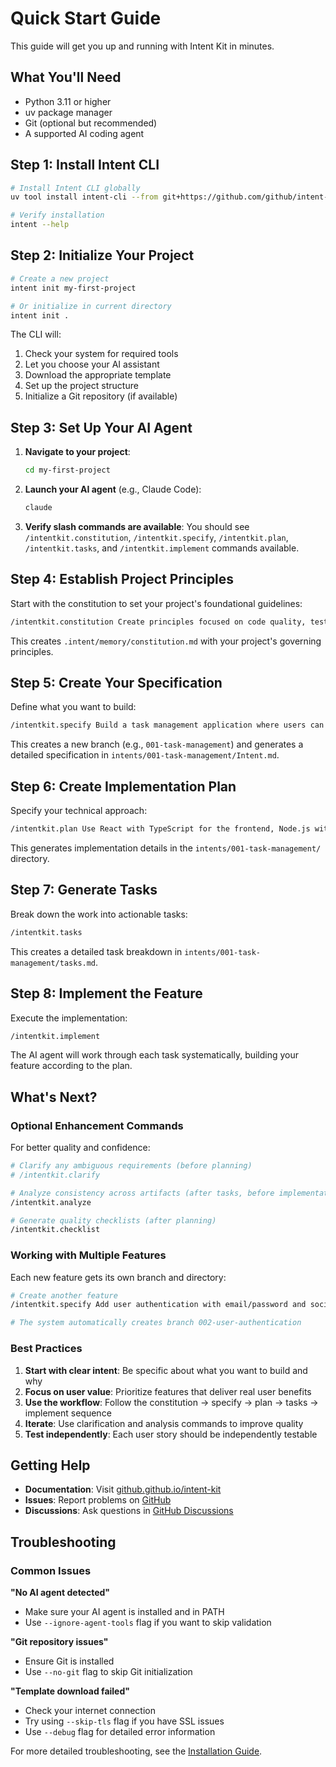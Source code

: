 # Quick Start Guide

This guide will get you up and running with Intent Kit in minutes.

## What You'll Need

- Python 3.11 or higher
- uv package manager
- Git (optional but recommended)
- A supported AI coding agent

## Step 1: Install Intent CLI

```bash
# Install Intent CLI globally
uv tool install intent-cli --from git+https://github.com/github/intent-kit.git

# Verify installation
intent --help
```

## Step 2: Initialize Your Project

```bash
# Create a new project
intent init my-first-project

# Or initialize in current directory
intent init .
```

The CLI will:
1. Check your system for required tools
2. Let you choose your AI assistant
3. Download the appropriate template
4. Set up the project structure
5. Initialize a Git repository (if available)

## Step 3: Set Up Your AI Agent

1. **Navigate to your project**:
   ```bash
   cd my-first-project
   ```

2. **Launch your AI agent** (e.g., Claude Code):
   ```bash
   claude
   ```

3. **Verify slash commands are available**:
   You should see `/intentkit.constitution`, `/intentkit.specify`, `/intentkit.plan`, `/intentkit.tasks`, and `/intentkit.implement` commands available.

## Step 4: Establish Project Principles

Start with the constitution to set your project's foundational guidelines:

```bash
/intentkit.constitution Create principles focused on code quality, testing standards, user experience consistency, and performance requirements. Include governance for how these principles should guide technical decisions and implementation choices.
```

This creates `.intent/memory/constitution.md` with your project's governing principles.

## Step 5: Create Your Specification

Define what you want to build:

```bash
/intentkit.specify Build a task management application where users can create projects, add team members, assign tasks, and track progress in a Kanban-style interface. Users should be able to drag and drop tasks between columns like "To Do," "In Progress," and "Done."
```

This creates a new branch (e.g., `001-task-management`) and generates a detailed specification in `intents/001-task-management/Intent.md`.

## Step 6: Create Implementation Plan

Specify your technical approach:

```bash
/intentkit.plan Use React with TypeScript for the frontend, Node.js with Express for the backend, and PostgreSQL for data storage. Implement drag-and-drop functionality with react-beautiful-dnd. Include user authentication and real-time updates.
```

This generates implementation details in the `intents/001-task-management/` directory.

## Step 7: Generate Tasks

Break down the work into actionable tasks:

```bash
/intentkit.tasks
```

This creates a detailed task breakdown in `intents/001-task-management/tasks.md`.

## Step 8: Implement the Feature

Execute the implementation:

```bash
/intentkit.implement
```

The AI agent will work through each task systematically, building your feature according to the plan.

## What's Next?

### Optional Enhancement Commands

For better quality and confidence:

```bash
# Clarify any ambiguous requirements (before planning)
# /intentkit.clarify

# Analyze consistency across artifacts (after tasks, before implementation)
/intentkit.analyze

# Generate quality checklists (after planning)
/intentkit.checklist
```

### Working with Multiple Features

Each new feature gets its own branch and directory:

```bash
# Create another feature
/intentkit.specify Add user authentication with email/password and social login options

# The system automatically creates branch 002-user-authentication
```

### Best Practices

1. **Start with clear intent**: Be specific about what you want to build and why
2. **Focus on user value**: Prioritize features that deliver real user benefits
3. **Use the workflow**: Follow the constitution → specify → plan → tasks → implement sequence
4. **Iterate**: Use clarification and analysis commands to improve quality
5. **Test independently**: Each user story should be independently testable

## Getting Help

- **Documentation**: Visit [github.github.io/intent-kit](https://github.github.io/intent-kit)
- **Issues**: Report problems on [GitHub](https://github.com/github/intent-kit/issues)
- **Discussions**: Ask questions in [GitHub Discussions](https://github.com/github/intent-kit/discussions)

## Troubleshooting

### Common Issues

**"No AI agent detected"**
- Make sure your AI agent is installed and in PATH
- Use `--ignore-agent-tools` flag if you want to skip validation

**"Git repository issues"**
- Ensure Git is installed
- Use `--no-git` flag to skip Git initialization

**"Template download failed"**
- Check your internet connection
- Try using `--skip-tls` flag if you have SSL issues
- Use `--debug` flag for detailed error information

For more detailed troubleshooting, see the [Installation Guide](installation.md).